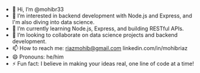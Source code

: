 - 👋 Hi, I’m @mohibr33
- 👀 I’m interested in backend development with Node.js and Express, and I'm also diving into data science.
- 🌱 I’m currently learning Node.js, Express, and building RESTful APIs.
- 💞️ I’m looking to collaborate on data science projects and backend development.
- 📫 How to reach me: riazmohib@gmail.com  linkedin.com/in/mohibriaz
- 😄 Pronouns: he/him
- ⚡ Fun fact: I believe in making your ideas real, one line of code at a time!

<!---
mohibr33/mohibr33 is a ✨ special ✨ repository because its `README.md` (this file) appears on your GitHub profile.
You can click the Preview link to take a look at your changes.
--->
